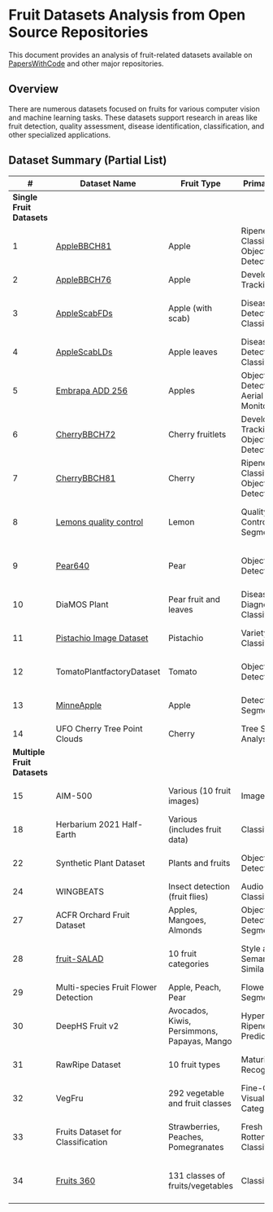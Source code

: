 # Fruit Datasets Analysis from Open Source Repositories

This document provides an analysis of fruit-related datasets available on [PapersWithCode](https://paperswithcode.com/datasets?q=fruit&v=lst&o=match) and other major repositories. 

## Overview

There are numerous datasets focused on fruits for various computer vision and machine learning tasks. These datasets support research in areas like fruit detection, quality assessment, disease identification, classification, and other specialized applications.

## Dataset Summary (Partial List)

| # | Dataset Name | Fruit Type | Primary Task | Size |
|---|--------------|------------|--------------|------|
| **Single Fruit Datasets** |
| 1 | [AppleBBCH81](https://github.com/agriculture-food-cas/AppleBBCH81) | Apple | Ripeness Classification, Object Detection | 3008×2000 → 640×640 crops (30% overlap) |
| 2 | [AppleBBCH76](https://github.com/agriculture-food-cas/AppleBBCH76) | Apple | Development Tracking | BBCH76 stage documentation |
| 3 | [AppleScabFDs](https://github.com/agriculture-food-cas/AppleScabFDs) | Apple (with scab) | Disease Detection, Classification | Multiple smartphone resolutions (12-48MP) |
| 4 | [AppleScabLDs](https://github.com/agriculture-food-cas/AppleScabLDs) | Apple leaves | Disease Detection, Classification | Field images from multiple devices |
| 5 | [Embrapa ADD 256](https://github.com/agriculture-food-cas/EmbrapaADD256) | Apples | Object Detection, Aerial Monitoring | 1,139 drone images (2,471 apples) |
| 6 | [CherryBBCH72](https://github.com/agriculture-food-cas/CherryBBCH72) | Cherry fruitlets | Development Tracking, Object Detection | 3008×2000 → 640×640 crops |
| 7 | [CherryBBCH81](https://github.com/agriculture-food-cas/CherryBBCH81) | Cherry | Ripeness Classification, Object Detection | 6016×4000 → 640×640 crops |
| 8 | [Lemons quality control](https://github.com/agriculture-food-cas/lemon-dataset) | Lemon | Quality Control, Segmentation | 2,690 annotated images (1056×1056) |
| 9 | [Pear640](https://github.com/agriculture-food-cas/Pear640) | Pear | Object Detection | YOLO-optimized 640×640 crops |
| 10 | DiaMOS Plant | Pear fruit and leaves | Disease Diagnosis, Classification | 3,505 field images (13.1 GB) |
| 11 | [Pistachio Image Dataset](https://github.com/agriculture-food-cas/Pistachio) | Pistachio | Variety Classification | 2,148 images (16 attributes each) |
| 12 | TomatoPlantfactoryDataset | Tomato | Object Detection | Plant factory environment images |
| 13 | [MinneApple](https://github.com/agriculture-food-cas/MinneApple) | Apple | Detection and Segmentation | 1,000 images (41k+ instances) |
| 14 | UFO Cherry Tree Point Clouds | Cherry | Tree Structure Analysis | 82 3D point clouds |
| **Multiple Fruit Datasets** |
| 15 | AIM-500 | Various (10 fruit images) | Image Matting | 500 high-quality matting pairs |
| 18 | Herbarium 2021 Half-Earth | Various (includes fruit data) | Classification | Botanical specimen images |
| 22 | Synthetic Plant Dataset | Plants and fruits | Object Detection | 10 growth sequences (0-19 days) |
| 24 | WINGBEATS | Insect detection (fruit flies) | Audio Classification | Flight sound recordings |
| 27 | ACFR Orchard Fruit Dataset | Apples, Mangoes, Almonds | Object Detection, Segmentation | 3,704 orchard images |
| 28 | [fruit-SALAD](https://github.com/agriculture-food-cas/fruit-SALAD) | 10 fruit categories | Style and Semantic Similarity | 10,000 synthetic images (15.8 GB) |
| 29 | Multi-species Fruit Flower Detection | Apple, Peach, Pear | Flower Segmentation | 197 images (1.74 GB) |
| 30 | DeepHS Fruit v2 | Avocados, Kiwis, Persimmons, Papayas, Mango | Hyperspectral Ripeness Prediction | 5,689 hyperspectral recordings |
| 31 | RawRipe Dataset | 10 fruit types | Maturity Recognition | Raw/ripe pairs across 10 species |
| 32 | VegFru | 292 vegetable and fruit classes | Fine-Grained Visual Categorization | 160,000+ categorized images |
| 33 | Fruits Dataset for Classification | Strawberries, Peaches, Pomegranates | Fresh vs. Rotten Classification | 1,500 controlled images (300×300) |
| 34 | [Fruits 360](https://github.com/fruits-360/) | 131 classes of fruits/vegetables | Classification | 90,483 images (100×100 white bg) |
